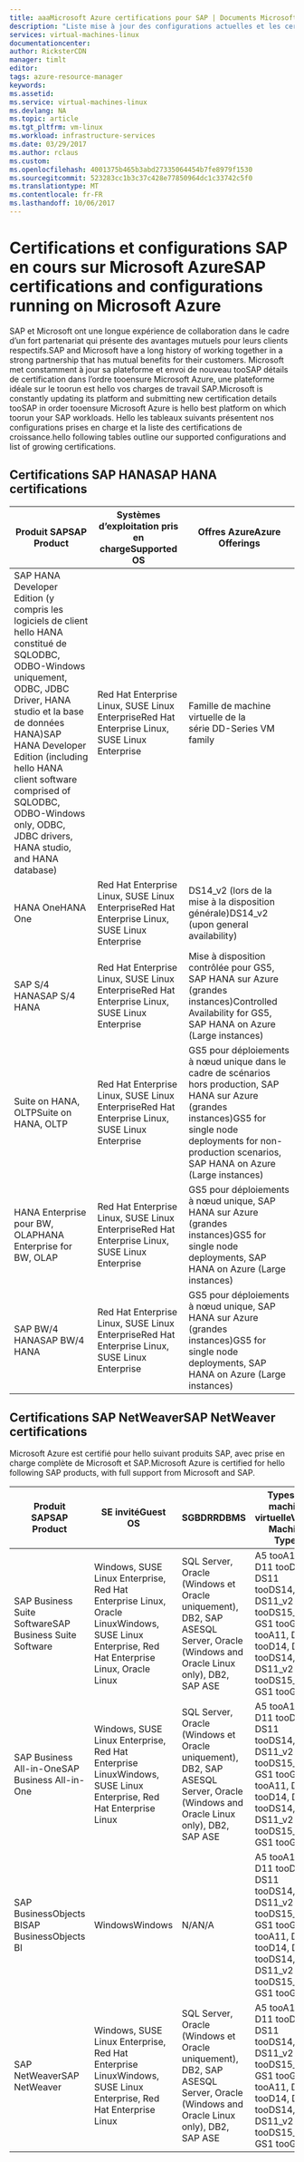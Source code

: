 ```yaml
---
title: aaaMicrosoft Azure certifications pour SAP | Documents Microsoft
description: "Liste mise à jour des configurations actuelles et les certifications de SAP sur hello plateforme Azure."
services: virtual-machines-linux
documentationcenter: 
author: RicksterCDN
manager: timlt
editor: 
tags: azure-resource-manager
keywords: 
ms.assetid: 
ms.service: virtual-machines-linux
ms.devlang: NA
ms.topic: article
ms.tgt_pltfrm: vm-linux
ms.workload: infrastructure-services
ms.date: 03/29/2017
ms.author: rclaus
ms.custom: 
ms.openlocfilehash: 4001375b465b3abd27335064454b7fe8979f1530
ms.sourcegitcommit: 523283cc1b3c37c428e77850964dc1c33742c5f0
ms.translationtype: MT
ms.contentlocale: fr-FR
ms.lasthandoff: 10/06/2017
---
```

# <a name="sap-certifications-and-configurations-running-on-microsoft-azure"></a><span data-ttu-id="5d468-103">Certifications et configurations SAP en cours sur Microsoft Azure</span><span class="sxs-lookup"><span data-stu-id="5d468-103">SAP certifications and configurations running on Microsoft Azure</span></span>

<span data-ttu-id="5d468-104">SAP et Microsoft ont une longue expérience de collaboration dans le cadre d’un fort partenariat qui présente des avantages mutuels pour leurs clients respectifs.</span><span class="sxs-lookup"><span data-stu-id="5d468-104">SAP and Microsoft have a long history of working together in a strong partnership that has mutual benefits for their customers.</span></span> <span data-ttu-id="5d468-105">Microsoft met constamment à jour sa plateforme et envoi de nouveau tooSAP détails de certification dans l’ordre tooensure Microsoft Azure, une plateforme idéale sur le toorun est hello vos charges de travail SAP.</span><span class="sxs-lookup"><span data-stu-id="5d468-105">Microsoft is constantly updating its platform and submitting new certification details tooSAP in order tooensure Microsoft Azure is hello best platform on which toorun your SAP workloads.</span></span> <span data-ttu-id="5d468-106">Hello les tableaux suivants présentent nos configurations prises en charge et la liste des certifications de croissance.</span><span class="sxs-lookup"><span data-stu-id="5d468-106">hello following tables outline our supported configurations and list of growing certifications.</span></span> 

## <a name="sap-hana-certifications"></a><span data-ttu-id="5d468-107">Certifications SAP HANA</span><span class="sxs-lookup"><span data-stu-id="5d468-107">SAP HANA certifications</span></span>

| <span data-ttu-id="5d468-108">Produit SAP</span><span class="sxs-lookup"><span data-stu-id="5d468-108">SAP Product</span></span> | <span data-ttu-id="5d468-109">Systèmes d’exploitation pris en charge</span><span class="sxs-lookup"><span data-stu-id="5d468-109">Supported OS</span></span> | <span data-ttu-id="5d468-110">Offres Azure</span><span class="sxs-lookup"><span data-stu-id="5d468-110">Azure Offerings</span></span> |
| --- | --- | --- |
| <span data-ttu-id="5d468-111">SAP HANA Developer Edition (y compris les logiciels de client hello HANA constitué de SQLODBC, ODBO-Windows uniquement, ODBC, JDBC Driver, HANA studio et la base de données HANA)</span><span class="sxs-lookup"><span data-stu-id="5d468-111">SAP HANA Developer Edition (including hello HANA client software comprised of SQLODBC, ODBO-Windows only, ODBC, JDBC drivers, HANA studio, and HANA database)</span></span> |<span data-ttu-id="5d468-112">Red Hat Enterprise Linux, SUSE Linux Enterprise</span><span class="sxs-lookup"><span data-stu-id="5d468-112">Red Hat Enterprise Linux, SUSE Linux Enterprise</span></span> | <span data-ttu-id="5d468-113">Famille de machine virtuelle de la série D</span><span class="sxs-lookup"><span data-stu-id="5d468-113">D-Series VM family</span></span> |
| <span data-ttu-id="5d468-114">HANA One</span><span class="sxs-lookup"><span data-stu-id="5d468-114">HANA One</span></span> |<span data-ttu-id="5d468-115">Red Hat Enterprise Linux, SUSE Linux Enterprise</span><span class="sxs-lookup"><span data-stu-id="5d468-115">Red Hat Enterprise Linux, SUSE Linux Enterprise</span></span> |<span data-ttu-id="5d468-116">DS14_v2 (lors de la mise à la disposition générale)</span><span class="sxs-lookup"><span data-stu-id="5d468-116">DS14_v2 (upon general availability)</span></span> |
| <span data-ttu-id="5d468-117">SAP S/4 HANA</span><span class="sxs-lookup"><span data-stu-id="5d468-117">SAP S/4 HANA</span></span> |<span data-ttu-id="5d468-118">Red Hat Enterprise Linux, SUSE Linux Enterprise</span><span class="sxs-lookup"><span data-stu-id="5d468-118">Red Hat Enterprise Linux, SUSE Linux Enterprise</span></span> |<span data-ttu-id="5d468-119">Mise à disposition contrôlée pour GS5, SAP HANA sur Azure (grandes instances)</span><span class="sxs-lookup"><span data-stu-id="5d468-119">Controlled Availability for GS5, SAP HANA on Azure (Large instances)</span></span> |
| <span data-ttu-id="5d468-120">Suite on HANA, OLTP</span><span class="sxs-lookup"><span data-stu-id="5d468-120">Suite on HANA, OLTP</span></span> |<span data-ttu-id="5d468-121">Red Hat Enterprise Linux, SUSE Linux Enterprise</span><span class="sxs-lookup"><span data-stu-id="5d468-121">Red Hat Enterprise Linux, SUSE Linux Enterprise</span></span> |<span data-ttu-id="5d468-122">GS5 pour déploiements à nœud unique dans le cadre de scénarios hors production, SAP HANA sur Azure (grandes instances)</span><span class="sxs-lookup"><span data-stu-id="5d468-122">GS5 for single node deployments for non-production scenarios, SAP HANA on Azure (Large instances)</span></span> |
| <span data-ttu-id="5d468-123">HANA Enterprise pour BW, OLAP</span><span class="sxs-lookup"><span data-stu-id="5d468-123">HANA Enterprise for BW, OLAP</span></span> |<span data-ttu-id="5d468-124">Red Hat Enterprise Linux, SUSE Linux Enterprise</span><span class="sxs-lookup"><span data-stu-id="5d468-124">Red Hat Enterprise Linux, SUSE Linux Enterprise</span></span> |<span data-ttu-id="5d468-125">GS5 pour déploiements à nœud unique, SAP HANA sur Azure (grandes instances)</span><span class="sxs-lookup"><span data-stu-id="5d468-125">GS5 for single node deployments, SAP HANA on Azure (Large instances)</span></span> |
| <span data-ttu-id="5d468-126">SAP BW/4 HANA</span><span class="sxs-lookup"><span data-stu-id="5d468-126">SAP BW/4 HANA</span></span> |<span data-ttu-id="5d468-127">Red Hat Enterprise Linux, SUSE Linux Enterprise</span><span class="sxs-lookup"><span data-stu-id="5d468-127">Red Hat Enterprise Linux, SUSE Linux Enterprise</span></span> |<span data-ttu-id="5d468-128">GS5 pour déploiements à nœud unique, SAP HANA sur Azure (grandes instances)</span><span class="sxs-lookup"><span data-stu-id="5d468-128">GS5 for single node deployments, SAP HANA on Azure (Large instances)</span></span> |

## <a name="sap-netweaver-certifications"></a><span data-ttu-id="5d468-129">Certifications SAP NetWeaver</span><span class="sxs-lookup"><span data-stu-id="5d468-129">SAP NetWeaver certifications</span></span>
<span data-ttu-id="5d468-130">Microsoft Azure est certifié pour hello suivant produits SAP, avec prise en charge complète de Microsoft et SAP.</span><span class="sxs-lookup"><span data-stu-id="5d468-130">Microsoft Azure is certified for hello following SAP products, with full support from Microsoft and SAP.</span></span>

| <span data-ttu-id="5d468-131">Produit SAP</span><span class="sxs-lookup"><span data-stu-id="5d468-131">SAP Product</span></span> | <span data-ttu-id="5d468-132">SE invité</span><span class="sxs-lookup"><span data-stu-id="5d468-132">Guest OS</span></span> | <span data-ttu-id="5d468-133">SGBDR</span><span class="sxs-lookup"><span data-stu-id="5d468-133">RDBMS</span></span> | <span data-ttu-id="5d468-134">Types de machine virtuelle</span><span class="sxs-lookup"><span data-stu-id="5d468-134">Virtual Machine Types</span></span> |
| --- | --- | --- | --- |
| <span data-ttu-id="5d468-135">SAP Business Suite Software</span><span class="sxs-lookup"><span data-stu-id="5d468-135">SAP Business Suite Software</span></span> |<span data-ttu-id="5d468-136">Windows, SUSE Linux Enterprise, Red Hat Enterprise Linux, Oracle Linux</span><span class="sxs-lookup"><span data-stu-id="5d468-136">Windows, SUSE Linux Enterprise, Red Hat Enterprise Linux, Oracle Linux</span></span> |<span data-ttu-id="5d468-137">SQL Server, Oracle (Windows et Oracle uniquement), DB2, SAP ASE</span><span class="sxs-lookup"><span data-stu-id="5d468-137">SQL Server, Oracle (Windows and Oracle Linux only), DB2, SAP ASE</span></span> |<span data-ttu-id="5d468-138">A5 tooA11, D11 tooD14, DS11 tooDS14, DS11_v2 tooDS15_v2, GS1 tooGS5</span><span class="sxs-lookup"><span data-stu-id="5d468-138">A5 tooA11, D11 tooD14, DS11 tooDS14, DS11_v2 tooDS15_v2, GS1 tooGS5</span></span> |
| <span data-ttu-id="5d468-139">SAP Business All-in-One</span><span class="sxs-lookup"><span data-stu-id="5d468-139">SAP Business All-in-One</span></span> |<span data-ttu-id="5d468-140">Windows, SUSE Linux Enterprise, Red Hat Enterprise Linux</span><span class="sxs-lookup"><span data-stu-id="5d468-140">Windows, SUSE Linux Enterprise, Red Hat Enterprise Linux</span></span> |<span data-ttu-id="5d468-141">SQL Server, Oracle (Windows et Oracle uniquement), DB2, SAP ASE</span><span class="sxs-lookup"><span data-stu-id="5d468-141">SQL Server, Oracle (Windows and Oracle Linux only), DB2, SAP ASE</span></span> |<span data-ttu-id="5d468-142">A5 tooA11, D11 tooD14, DS11 tooDS14, DS11_v2 tooDS15_v2, GS1 tooGS5</span><span class="sxs-lookup"><span data-stu-id="5d468-142">A5 tooA11, D11 tooD14, DS11 tooDS14, DS11_v2 tooDS15_v2, GS1 tooGS5</span></span> |
| <span data-ttu-id="5d468-143">SAP BusinessObjects BI</span><span class="sxs-lookup"><span data-stu-id="5d468-143">SAP BusinessObjects BI</span></span> |<span data-ttu-id="5d468-144">Windows</span><span class="sxs-lookup"><span data-stu-id="5d468-144">Windows</span></span> |<span data-ttu-id="5d468-145">N/A</span><span class="sxs-lookup"><span data-stu-id="5d468-145">N/A</span></span> |<span data-ttu-id="5d468-146">A5 tooA11, D11 tooD14, DS11 tooDS14, DS11_v2 tooDS15_v2, GS1 tooGS5</span><span class="sxs-lookup"><span data-stu-id="5d468-146">A5 tooA11, D11 tooD14, DS11 tooDS14, DS11_v2 tooDS15_v2, GS1 tooGS5</span></span> |
| <span data-ttu-id="5d468-147">SAP NetWeaver</span><span class="sxs-lookup"><span data-stu-id="5d468-147">SAP NetWeaver</span></span> |<span data-ttu-id="5d468-148">Windows, SUSE Linux Enterprise, Red Hat Enterprise Linux</span><span class="sxs-lookup"><span data-stu-id="5d468-148">Windows, SUSE Linux Enterprise, Red Hat Enterprise Linux</span></span> |<span data-ttu-id="5d468-149">SQL Server, Oracle (Windows et Oracle uniquement), DB2, SAP ASE</span><span class="sxs-lookup"><span data-stu-id="5d468-149">SQL Server, Oracle (Windows and Oracle Linux only), DB2, SAP ASE</span></span> |<span data-ttu-id="5d468-150">A5 tooA11, D11 tooD14, DS11 tooDS14, DS11_v2 tooDS15_v2, GS1 tooGS5</span><span class="sxs-lookup"><span data-stu-id="5d468-150">A5 tooA11, D11 tooD14, DS11 tooDS14, DS11_v2 tooDS15_v2, GS1 tooGS5</span></span> |
